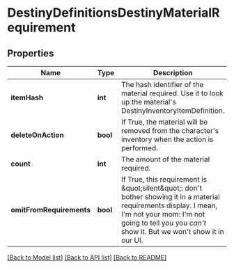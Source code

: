 # DestinyDefinitionsDestinyMaterialRequirement

## Properties
Name | Type | Description | Notes
------------ | ------------- | ------------- | -------------
**itemHash** | **int** | The hash identifier of the material required. Use it to look up the material&#39;s DestinyInventoryItemDefinition. | [optional] 
**deleteOnAction** | **bool** | If True, the material will be removed from the character&#39;s inventory when the action is performed. | [optional] 
**count** | **int** | The amount of the material required. | [optional] 
**omitFromRequirements** | **bool** | If True, this requirement is \&quot;silent\&quot;: don&#39;t bother showing it in a material requirements display. I mean, I&#39;m not your mom: I&#39;m not going to tell you you *can&#39;t* show it. But we won&#39;t show it in our UI. | [optional] 

[[Back to Model list]](../README.md#documentation-for-models) [[Back to API list]](../README.md#documentation-for-api-endpoints) [[Back to README]](../README.md)



